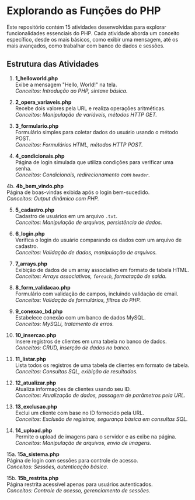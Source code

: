 # Explorando as Funções do PHP

Este repositório contém 15 atividades desenvolvidas para explorar funcionalidades essenciais do PHP. Cada atividade aborda um conceito específico, desde os mais básicos, como exibir uma mensagem, até os mais avançados, como trabalhar com banco de dados e sessões.

## Estrutura das Atividades

1. **1_helloworld.php**  
   Exibe a mensagem "Hello, World!" na tela.  
   _Conceitos: Introdução ao PHP, sintaxe básica._

2. **2_opera_variaveis.php**  
   Recebe dois valores pela URL e realiza operações aritméticas.  
   _Conceitos: Manipulação de variáveis, métodos HTTP GET._

3. **3_formulario.php**  
   Formulário simples para coletar dados do usuário usando o método POST.  
   _Conceitos: Formulários HTML, métodos HTTP POST._

4. **4_condicionais.php**  
   Página de login simulada que utiliza condições para verificar uma senha.  
   _Conceitos: Condicionais, redirecionamento com `header`._

4b. **4b_bem_vindo.php**  
   Página de boas-vindas exibida após o login bem-sucedido.  
   _Conceitos: Output dinâmico com PHP._

5. **5_cadastro.php**  
   Cadastro de usuários em um arquivo `.txt`.  
   _Conceitos: Manipulação de arquivos, persistência de dados._

6. **6_login.php**  
   Verifica o login do usuário comparando os dados com um arquivo de cadastro.  
   _Conceitos: Validação de dados, manipulação de arquivos._

7. **7_arrays.php**  
   Exibição de dados de um array associativo em formato de tabela HTML.  
   _Conceitos: Arrays associativos, `foreach`, formatação de saída._

8. **8_form_validacao.php**  
   Formulário com validação de campos, incluindo validação de email.  
   _Conceitos: Validação de formulários, filtros do PHP._

9. **9_conexao_bd.php**  
    Estabelece conexão com um banco de dados MySQL.  
    _Conceitos: MySQLi, tratamento de erros._

10. **10_insercao.php**  
    Insere registros de clientes em uma tabela no banco de dados.  
    _Conceitos: CRUD, inserção de dados no banco._

11. **11_listar.php**  
    Lista todos os registros de uma tabela de clientes em formato de tabela.  
    _Conceitos: Consultas SQL, exibição de resultados._

12. **12_atualizar.php**  
    Atualiza informações de clientes usando seu ID.  
    _Conceitos: Atualização de dados, passagem de parâmetros pela URL._

13. **13_exclusao.php**  
    Exclui um cliente com base no ID fornecido pela URL.  
    _Conceitos: Exclusão de registros, segurança básica em consultas SQL._

14. **14_upload.php**  
    Permite o upload de imagens para o servidor e as exibe na página.  
    _Conceitos: Manipulação de arquivos, envio de imagens._

15a. **15a_sistema.php**  
    Página de login com sessões para controle de acesso.  
    _Conceitos: Sessões, autenticação básica._

15b. **15b_restrita.php**  
    Página restrita acessível apenas para usuários autenticados.  
    _Conceitos: Controle de acesso, gerenciamento de sessões._
